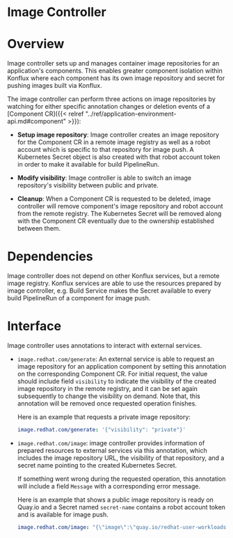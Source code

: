 # Image Controller

# Overview
Image controller sets up and manages container image repositories for an application's components. This enables greater component isolation within Konflux where each component has its own image repository and secret for pushing images built via Konflux.

The image controller can perform three actions on image repositories by watching for either specific annotation changes or deletion events of a [Component CR]({{< relref "../ref/application-environment-api.md#component" >}}):

- **Setup image repository**: Image controller creates an image repository for the Component CR in a remote image registry as well as a robot account which is specific to that repository for image push. A Kubernetes Secret object is also created with that robot account token in order to make it available for build PipelineRun.

- **Modify visibility**: Image controller is able to switch an image repository's visibility between public and private.

- **Cleanup**: When a Component CR is requested to be deleted, image controller will remove component's image repository and robot account from the remote registry. The Kubernetes Secret will be removed along with the Component CR eventually due to the ownership established between them.

# Dependencies
Image controller does not depend on other Konflux services, but a remote image registry. Konflux services are able to use the resources prepared by image controller, e.g. Build Service makes the Secret available to every build PipelineRun of a component for image push.

# Interface
Image controller uses annotations to interact with external services.

- `image.redhat.com/generate`: An external service is able to request an image repository for an application component by setting this annotation on the corresponding Component CR. For initial request, the value should include field `visibility` to indicate the visibility of the created image repository in the remote registry, and it can be set again subsequently to change the visibility on demand. Note that, this annotation will be removed once requested operation finishes.

  Here is an example that requests a private image repository:

  ```yaml
  image.redhat.com/generate: '{"visibility": "private"}'
  ```

- `image.redhat.com/image`: image controller provides information of prepared resources to external services via this annotation, which includes the image repository URL, the visibility of that repository, and a secret name pointing to the created Kubernetes Secret.

  If something went wrong during the requested operation, this annotation will include a field `Message` with a corresponding error message.

  Here is an example that shows a public image repository is ready on Quay.io and a Secret named `secret-name` contains a robot account token and is available for image push.

  ```yaml
  image.redhat.com/image: "{\"image\":\"quay.io/redhat-user-workloads/image-controller-system/city-transit/billing\",\"visibility\":\"public\",\"secret\":\"secret-name\"}"
  ```
